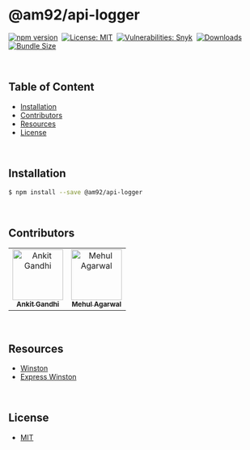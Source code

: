# @am92/api-logger

[![npm version](https://img.shields.io/npm/v/@am92/api-logger?style=for-the-badge)](https://www.npmjs.com/package/@am92/api-logger)&nbsp;
[![License: MIT](https://img.shields.io/npm/l/@am92/api-logger?color=yellow&style=for-the-badge)](https://opensource.org/licenses/MIT)&nbsp;
[![Vulnerabilities: Snyk](https://img.shields.io/snyk/vulnerabilities/npm/@am92/api-logger?style=for-the-badge)](https://security.snyk.io/package/npm/@am92%2Fapi-logger)&nbsp;
[![Downloads](https://img.shields.io/npm/dy/@am92/api-logger?style=for-the-badge)](https://npm-stat.com/charts.html?package=%40m92%2Fapi-logger)
[![Bundle Size](https://img.shields.io/bundlephobia/minzip/@am92/api-logger?style=for-the-badge)](https://bundlephobia.com/package/@am92/api-logger)

<br />

## Table of Content
- [Installation](#installation)
- [Contributors](#contributors)
- [Resources](#resources)
- [License](#license)

<br />

## Installation
```bash
$ npm install --save @am92/api-logger
```
<br />

## Contributors
<table>
  <tbody>
    <tr>
      <td align="center">
        <a href='https://github.com/ankitgandhi452'>
          <img src="https://avatars.githubusercontent.com/u/8692027?s=400&v=4" width="100px;" alt="Ankit Gandhi"/>
          <br />
          <sub><b>Ankit Gandhi</b></sub>
        </a>
      </td>
      <td align="center">
        <a href='https://github.com/agarwalmehul'>
          <img src="https://avatars.githubusercontent.com/u/8692023?s=400&v=4" width="100px;" alt="Mehul Agarwal"/>
          <br />
          <sub><b>Mehul Agarwal</b></sub>
        </a>
      </td>
    </tr>
  </tbody>
</table>

<br />

## Resources
* [Winston](https://www.npmjs.com/package/winston)
* [Express Winston](https://www.npmjs.com/package/express-winston)

<br />

## License
* [MIT](https://opensource.org/licenses/MIT)


<br />
<br />

